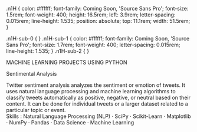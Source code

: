 .n1H {
  color: #ffffff;
  font-family: Coming Soon, 'Source Sans Pro';
  font-size: 1.5rem;
  font-weight: 400;
  height: 16.5rem;
  left: 3.9rem;
  letter-spacing: 0.015rem;
  line-height: 1.535;
  position: absolute;
  top: 11.1rem;
  width: 51.5rem;
  }

.n1H-sub-0 {
  }
.n1H-sub-1 {
    color: #ffffff;
    font-family: Coming Soon, 'Source Sans Pro';
    font-size: 1.7rem;
    font-weight: 400;
    letter-spacing: 0.015rem;
    line-height: 1.535;
  }
  .n1H-sub-2 {
  }

<div class="a4-1-7iT" id="1:2">
<p class="machine-learning-projects-using-python-HWT" id="1:3">MACHINE LEARNING PROJECTS USING PYTHON</p>
<div class="line-1-ndZ" id="1:23"></div>
  <p class="sentimental-analysis-W3m" id="1:24">Sentimental Analysis</p>
  <p class="n1H" id="2:32">
    <span class="n1H-sub-0">
      Twitter sentiment analysis analyzes the sentiment or emotion of tweets. It uses natural language processing and machine learning algorithms to classify tweets automatically as positive, negative, or neutral based on their content. It can be done for individual tweets or a larger dataset related to a particular topic or event.
      <br/>
    </span>
    <span class="n1H-sub-1">Skills</span>
    <span class="n1H-sub-2">: Natural Language Processing (NLP) · SciPy · Scikit-Learn · Matplotlib · NumPy · Pandas · Data Science · Machine Learning</span>
  </p>
</div>
